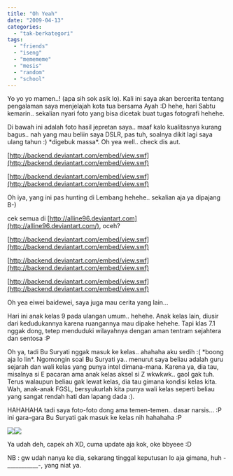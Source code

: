 ```yaml
---
title: "Oh Yeah"
date: "2009-04-13"
categories: 
  - "tak-berkategori"
tags: 
  - "friends"
  - "iseng"
  - "memememe"
  - "mesis"
  - "random"
  - "school"
---
```


Yo yo yo mamen..! (apa sih sok asik lo). Kali ini saya akan bercerita tentang pengalaman saya menjelajah kota tua bersama Ayah :D hehe, hari Sabtu kemarin.. sekalian nyari foto yang bisa dicetak buat tugas fotografi hehehe.  
  
Di bawah ini adalah foto hasil jepretan saya.. maaf kalo kualitasnya kurang bagus.. nah yang mau beliin saya DSLR, pas tuh, soalnya dikit lagi saya ulang tahun :) \*digebuk massa\*. Oh yea well.. check dis aut.  
  
  

  
  
  
[http://backend.deviantart.com/embed/view.swf](http://backend.deviantart.com/embed/view.swf)  
  
[http://backend.deviantart.com/embed/view.swf](http://backend.deviantart.com/embed/view.swf)  
  
Oh iya, yang ini pas hunting di Lembang hehehe.. sekalian aja ya dipajang B-)  
  
cek semua di [http://alline96.deviantart.com](http://alline96.deviantart.com/), oceh?  
  
[http://backend.deviantart.com/embed/view.swf](http://backend.deviantart.com/embed/view.swf)  
  
[http://backend.deviantart.com/embed/view.swf](http://backend.deviantart.com/embed/view.swf)  
  
[http://backend.deviantart.com/embed/view.swf](http://backend.deviantart.com/embed/view.swf)  
  
Oh yea eiwei baidewei, saya juga mau cerita yang lain...  
  

Hari ini anak kelas 9 pada ulangan umum.. hehehe. Anak kelas lain, diusir dari kedudukannya karena ruangannya mau dipake hehehe. Tapi klas 7.1 nggak dong, tetep menduduki wilayahnya dengan aman tentram sejahtera dan sentosa :P  
  
Oh ya, tadi Bu Suryati nggak masuk ke kelas.. ahahaha aku sedih :( \*boong aja lo lin\*. Ngomongin soal Bu Suryati ya.. menurut saya beliau adalah guru sejarah dan wali kelas yang punya intel dimana-mana. Karena ya, dia tau, misalnya si E pacaran ama anak kelas aksel si Z wkwkwk.. gaol gak tuh. Terus walaupun beliau gak lewat kelas, dia tau gimana kondisi kelas kita. Wah, anak-anak FGSL, bersyukurlah kita punya wali kelas seperti beliau yang sangat rendah hati dan lapang dada :).  
  
HAHAHAHA tadi saya foto-foto dong ama temen-temen.. dasar narsis... :P ini gara-gara Bu Suryati gak masuk ke kelas nih hahahaha :P  
  

[![](images/4kk0uq.jpg)](http://i42.tinypic.com/4kk0uq.jpg)[![](images/34smmns.jpg)](http://i41.tinypic.com/34smmns.jpg)  

  
Ya udah deh, capek ah XD, cuma update aja kok, oke bbyeee :D  
  
NB : gw udah nanya ke dia, sekarang tinggal keputusan lo aja gimana, huh -\_\_\_\_\_\_\_\_\_\_\_-, yang niat ya.
